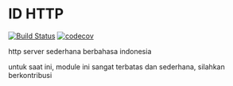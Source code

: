 # ID HTTP
[![Build Status](https://travis-ci.org/indmind/id-http.svg?branch=master)](https://travis-ci.org/indmind/id-http)
[![codecov](https://codecov.io/gh/indmind/id-http/branch/master/graph/badge.svg)](https://codecov.io/gh/indmind/id-http)

http server sederhana berbahasa indonesia


untuk saat ini, module ini sangat terbatas dan sederhana, silahkan berkontribusi
